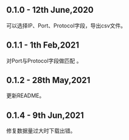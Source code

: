 ## 0.1.0 - 12th June,2020

可以选择IP、Port、Protocol字段，导出csv文件。

## 0.1.1 - 1th Feb,2021

对Port与Protocol字段做匹配 。

## 0.1.2 - 28th May,2021

更新README。

## 0.1.4 - 9th Jun,2021

修复数据量过大时下载出错。